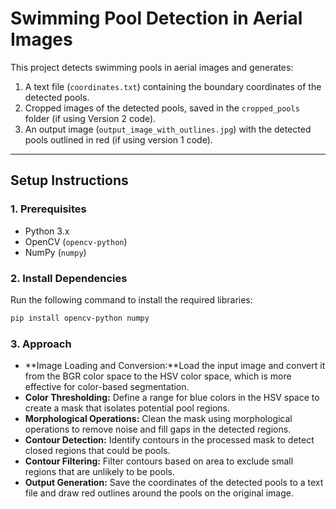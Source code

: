 # Swimming Pool Detection in Aerial Images

This project detects swimming pools in aerial images and generates:
1. A text file (`coordinates.txt`) containing the boundary coordinates of the detected pools.
2. Cropped images of the detected pools, saved in the `cropped_pools` folder (if using Version 2 code).
3. An output image (`output_image_with_outlines.jpg`) with the detected pools outlined in red (if using version 1 code).

---

## **Setup Instructions**

### **1. Prerequisites**
- Python 3.x
- OpenCV (`opencv-python`)
- NumPy (`numpy`)

### **2. Install Dependencies**
Run the following command to install the required libraries:

```bash
pip install opencv-python numpy
```

### **3. Approach**
  - **Image Loading and Conversion:**Load the input image and convert it from the BGR color space to the HSV color space, which is more effective for color-based segmentation.
  - **Color Thresholding:** Define a range for blue colors in the HSV space to create a mask that isolates potential pool regions.
  - **Morphological Operations:** Clean the mask using morphological operations to remove noise and fill gaps in the detected regions.
  - **Contour Detection:** Identify contours in the processed mask to detect closed regions that could be pools.
  - **Contour Filtering:** Filter contours based on area to exclude small regions that are unlikely to be pools.
  - **Output Generation:** Save the coordinates of the detected pools to a text file and draw red outlines around the pools on the original image.

